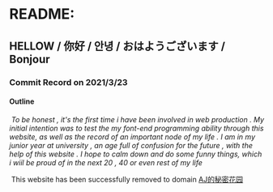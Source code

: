 # README:

## 	HELLOW  /  你好  /  안녕  /  おはようございます  /  Bonjour 

### 	   Commit  Record on 2021/3/23 

#### 		Outline	

​	 *To be honest , it's the first time i have been involved in web production . My initial intention was to test the my font-end programming ability through this website, as well as the record of an important node of my life . I am in my junior year at university , an age full of confusion for the future , with the help of this website . I hope to calm down and do some funny things, which i wiil be proud of in the next 20 , 40 or even rest of my life*

​	This website has been successfully removed to domain [AJ的秘密花园](www.baidu.com)  


